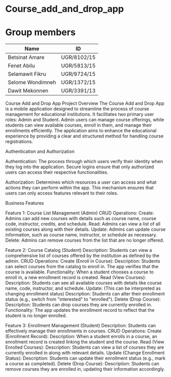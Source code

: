 # Course_add_and_drop_app
# Group members
| Name                | ID            |
|---------------------|---------------|
| Betsinat Amare      | UGR/8102/15   |
| Fenet Abilu         | UGR/5813/15   |
| Selamawit Fikru     | UGR/9724/15   |
| Selome Wondimneh    | UGR/1372/15   |
| Dawit Mekonnen      | UGR/3391/13   |

Course Add and Drop App
Project Overview
The Course Add and Drop App is a mobile application designed to streamline the process of course management for educational institutions. It facilitates two primary user roles: Admin and Student. Admin users can manage course offerings, while students can view available courses, enroll in them, and manage their enrollments efficiently. The application aims to enhance the educational experience by providing a clear and structured method for handling course registrations.

Authentication and Authorization

Authentication: The process through which users verify their identity when they log into the application. Secure logins ensure that only authorized users can access their respective functionalities.

Authorization: Determines which resources a user can access and what actions they can perform within the app. This mechanism ensures that users can only access features relevant to their roles.

Business Features

Feature 1: Course List Management (Admin)
CRUD Operations:
Create: Admins can add new courses with details such as course name, course code, instructor, credits, and schedule.
Read: Admins can view a list of all existing courses along with their details.
Update: Admins can update course information, such as course name, instructor, or schedule as necessary.
Delete: Admins can remove courses from the list that are no longer offered.

Feature 2: Course Catalog (Student)
Description: Students can view a comprehensive list of courses offered by the institution as defined by the admin.
CRUD Operations:
Create (Enroll in Course):
Description: Students can select courses from the catalog to enroll in. The app verifies that the course is available.
Functionality: When a student chooses a course to enroll in, a new enrollment record is created.
Read (View Courses):
Description: Students can see all available courses with details like course name, code, instructor, and schedule.
Update: (This can be interpreted as changing enrollment status)
Description: Students can alter their enrollment status (e.g., switch from "interested" to "enrolled").
Delete (Drop Course):
Description: Students can drop courses they are currently enrolled in.
Functionality: The app updates the enrollment record to reflect that the student is no longer enrolled.

Feature 3: Enrollment Management (Student)
Description: Students can effectively manage their enrollments in courses.
CRUD Operations:
Create (Enrollment Record):
Description: When a student enrolls in a course, an enrollment record is created linking the student and the course.
Read (View Enrolled Courses):
Description: Students can view a list of courses they are currently enrolled in along with relevant details.
Update (Change Enrollment Status):
Description: Students can update their enrollment status (e.g., mark a course as completed).
Delete (Drop Course):
Description: Students can remove courses they are enrolled in, updating their information accordingly.
